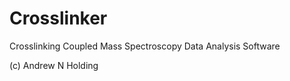 Crosslinker
===========

Crosslinking Coupled Mass Spectroscopy Data Analysis Software

(c) Andrew N Holding
